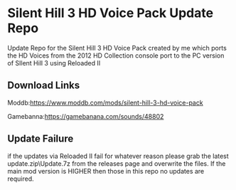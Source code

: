 
# Silent Hill 3 HD Voice Pack Update Repo
Update Repo for the Silent Hill 3 HD Voice Pack created by me which ports the HD Voices from the 2012 HD Collection console port to the PC version of SIlent Hill 3  using Reloaded II


## Download Links

Moddb:https://www.moddb.com/mods/silent-hill-3-hd-voice-pack

Gamebanna:https://gamebanana.com/sounds/48802


## Update Failure

if the updates via Reloaded II fail for whatever reason please grab the latest update.zip\Update.7z from the releases page and overwrite the files. If the main mod version is HIGHER then those in this repo no updates are required.

